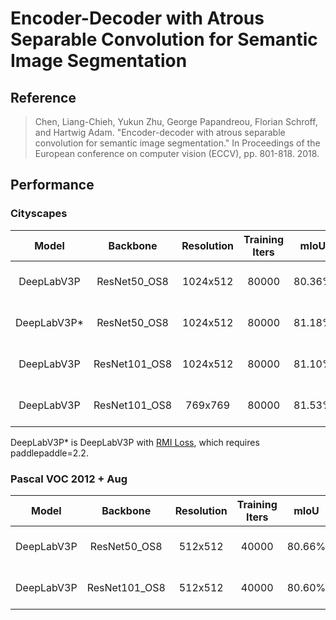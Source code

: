 # Encoder-Decoder with Atrous Separable Convolution for Semantic Image Segmentation

## Reference

> Chen, Liang-Chieh, Yukun Zhu, George Papandreou, Florian Schroff, and Hartwig Adam. "Encoder-decoder with atrous separable convolution for semantic image segmentation." In Proceedings of the European conference on computer vision (ECCV), pp. 801-818. 2018.

## Performance

### Cityscapes

| Model | Backbone | Resolution | Training Iters | mIoU | mIoU (flip) | mIoU (ms+flip) | Links |
|:-:|:-:|:-:|:-:|:-:|:-:|:-:|:-:|
|DeepLabV3P|ResNet50_OS8|1024x512|80000|80.36%|80.57%|80.81%|[model](https://bj.bcebos.com/paddleseg/dygraph/cityscapes/deeplabv3p_resnet50_os8_cityscapes_1024x512_80k/model.pdparams) \| [log](https://bj.bcebos.com/paddleseg/dygraph/cityscapes/deeplabv3p_resnet50_os8_cityscapes_1024x512_80k/train.log) \| [vdl](https://paddlepaddle.org.cn/paddle/visualdl/service/app?id=860bd0049ba5495d629a96d5aaf1bf75)|
|DeepLabV3P*|ResNet50_OS8|1024x512|80000|81.18%| 81.42% | 81.48% |[model](https://bj.bcebos.com/paddleseg/dygraph/cityscapes/deeplabv3p_resnet50_os8_cityscapes_1024x512_80k_rmiloss/model.pdparams) \| [log](https://bj.bcebos.com/paddleseg/dygraph/cityscapes/deeplabv3p_resnet50_os8_cityscapes_1024x512_80k_rmiloss/train.log) \| [vdl](https://www.paddlepaddle.org.cn/paddle/visualdl/service/app/scalar?id=ce094fb8a42c056b6edb92f975cfa0e3)|
|DeepLabV3P|ResNet101_OS8|1024x512|80000|81.10%|81.38%|81.24%|[model](https://bj.bcebos.com/paddleseg/dygraph/cityscapes/deeplabv3p_resnet101_os8_cityscapes_1024x512_80k/model.pdparams) \| [log](https://bj.bcebos.com/paddleseg/dygraph/cityscapes/deeplabv3p_resnet101_os8_cityscapes_1024x512_80k/train.log) \| [vdl](https://paddlepaddle.org.cn/paddle/visualdl/service/app?id=8b11e75b8977a0fd74180145350c27de)|
|DeepLabV3P|ResNet101_OS8|769x769|80000|81.53%|81.88%|82.12%|[model](https://bj.bcebos.com/paddleseg/dygraph/cityscapes/deeplabv3p_resnet101_os8_cityscapes_769x769_80k/model.pdparams) \| [log](https://bj.bcebos.com/paddleseg/dygraph/cityscapes/deeplabv3p_resnet101_os8_cityscapes_769x769_80k/train.log) \| [vdl](https://paddlepaddle.org.cn/paddle/visualdl/service/app?id=420039406361cbc3cf7ec14c1084d886)|

DeepLabV3P* is DeepLabV3P with [RMI Loss](https://arxiv.org/abs/1910.12037), which requires paddlepaddle=2.2.

### Pascal VOC 2012 + Aug

| Model | Backbone | Resolution | Training Iters | mIoU | mIoU (flip) | mIoU (ms+flip) | Links |
|:-:|:-:|:-:|:-:|:-:|:-:|:-:|:-:|
|DeepLabV3P|ResNet50_OS8|512x512|40000|80.66%|81.33%|81.49%|[model](https://bj.bcebos.com/paddleseg/dygraph/pascal_voc12/deeplabv3p_resnet50_os8_voc12aug_512x512_40k/model.pdparams) \| [log](https://bj.bcebos.com/paddleseg/dygraph/pascal_voc12/deeplabv3p_resnet50_os8_voc12aug_512x512_40k/train.log) \| [vdl](https://paddlepaddle.org.cn/paddle/visualdl/service/app?id=a2891ac5fb866b3ea8c38289e5b1d686)|
|DeepLabV3P|ResNet101_OS8|512x512|40000|80.60%|80.77%|80.75%|[model](https://bj.bcebos.com/paddleseg/dygraph/pascal_voc12/deeplabv3p_resnet101_os8_voc12aug_512x512_40k/model.pdparams) \| [log](https://bj.bcebos.com/paddleseg/dygraph/pascal_voc12/deeplabv3p_resnet101_os8_voc12aug_512x512_40k/train.log) \| [vdl](https://paddlepaddle.org.cn/paddle/visualdl/service/app?id=304048e5c2b57949f56b75b88ccb5645)|

